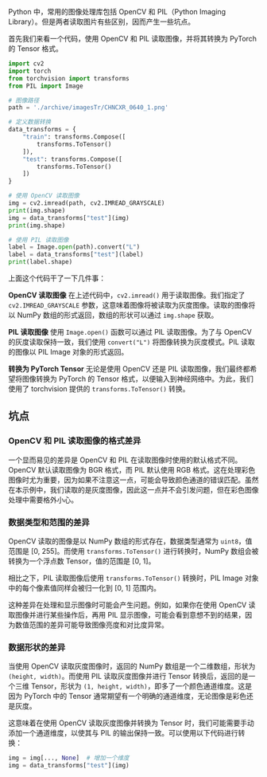 Python 中，常用的图像处理库包括 OpenCV 和 PIL（Python Imaging Library）。但是两者读取图片有些区别，因而产生一些坑点。

首先我们来看一个代码，使用 OpenCV 和 PIL 读取图像，并将其转换为 PyTorch 的 Tensor 格式。

```python
import cv2
import torch
from torchvision import transforms
from PIL import Image

# 图像路径
path = './archive/imagesTr/CHNCXR_0640_1.png'

# 定义数据转换
data_transforms = {
    "train": transforms.Compose([
        transforms.ToTensor()
    ]),
    "test": transforms.Compose([
        transforms.ToTensor()
    ])
}

# 使用 OpenCV 读取图像
img = cv2.imread(path, cv2.IMREAD_GRAYSCALE)
print(img.shape)
img = data_transforms["test"](img)
print(img.shape)

# 使用 PIL 读取图像
label = Image.open(path).convert("L")
label = data_transforms["test"](label)
print(label.shape)
```

上面这个代码干了一下几件事：

**OpenCV 读取图像**
在上述代码中，`cv2.imread()` 用于读取图像。我们指定了 `cv2.IMREAD_GRAYSCALE` 参数，这意味着图像将被读取为灰度图像。读取的图像将以 NumPy 数组的形式返回，数组的形状可以通过 `img.shape` 获取。

**PIL 读取图像**
使用 `Image.open()` 函数可以通过 PIL 读取图像。为了与 OpenCV 的灰度读取保持一致，我们使用 `convert("L")` 将图像转换为灰度模式。PIL 读取的图像以 PIL Image 对象的形式返回。

**转换为 PyTorch Tensor**
无论是使用 OpenCV 还是 PIL 读取图像，我们最终都希望将图像转换为 PyTorch 的 Tensor 格式，以便输入到神经网络中。为此，我们使用了 torchvision 提供的 `transforms.ToTensor()` 转换。

## 坑点

### OpenCV 和 PIL 读取图像的格式差异

一个显而易见的差异是 OpenCV 和 PIL 在读取图像时使用的默认格式不同。OpenCV 默认读取图像为 BGR 格式，而 PIL 默认使用 RGB 格式。这在处理彩色图像时尤为重要，因为如果不注意这一点，可能会导致颜色通道的错误匹配。虽然在本示例中，我们读取的是灰度图像，因此这一点并不会引发问题，但在彩色图像处理中需要格外小心。

### 数据类型和范围的差异

OpenCV 读取的图像是以 NumPy 数组的形式存在，数据类型通常为 `uint8`，值范围是 [0, 255]。而使用 `transforms.ToTensor()` 进行转换时，NumPy 数组会被转换为一个浮点数 Tensor，值的范围是 [0, 1]。

相比之下，PIL 读取图像后使用 `transforms.ToTensor()` 转换时，PIL Image 对象中的每个像素值同样会被归一化到 [0, 1] 范围内。

这种差异在处理和显示图像时可能会产生问题。例如，如果你在使用 OpenCV 读取图像并进行某些操作后，再用 PIL 显示图像，可能会看到意想不到的结果，因为数值范围的差异可能导致图像亮度和对比度异常。

### 数据形状的差异

当使用 OpenCV 读取灰度图像时，返回的 NumPy 数组是一个二维数组，形状为 `(height, width)`。而使用 PIL 读取灰度图像并进行 Tensor 转换后，返回的是一个三维 Tensor，形状为 `(1, height, width)`，即多了一个颜色通道维度。这是因为 PyTorch 中的 Tensor 通常期望有一个明确的通道维度，无论图像是彩色还是灰度。

这意味着在使用 OpenCV 读取灰度图像并转换为 Tensor 时，我们可能需要手动添加一个通道维度，以使其与 PIL 的输出保持一致。可以使用以下代码进行转换：

```python
img = img[..., None]  # 增加一个维度
img = data_transforms["test"](img)
```
